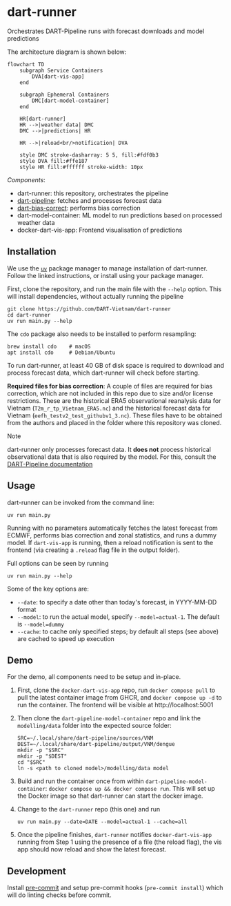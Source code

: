 # dart-runner

Orchestrates DART-Pipeline runs with forecast downloads and model predictions

The architecture diagram is shown below:
```mermaid
flowchart TD
    subgraph Service Containers
        DVA[dart-vis-app]
    end

    subgraph Ephemeral Containers
        DMC[dart-model-container]
    end

    HR[dart-runner]
    HR -->|weather data| DMC
    DMC -->|predictions| HR

    HR -->|reload<br/>notification| DVA

    style DMC stroke-dasharray: 5 5, fill:#fdf0b3
    style DVA fill:#ffe187
    style HR fill:#ffffff stroke-width: 10px
```

*Components*:

- dart-runner: this repository, orchestrates the pipeline
- [dart-pipeline](https://github.com/kraemer-lab/DART-Pipeline): fetches and processes forecast data
- [dart-bias-correct](https://github.com/kraemer-lab/dart-bias-correct): performs bias correction
- dart-model-container: ML model to run predictions based on processed weather
  data
- docker-dart-vis-app: Frontend visualisation of predictions

## Installation

We use the [`uv`](https://docs.astral.sh/uv/#installation) package manager to
manage installation of dart-runner. Follow the linked instructions, or install
using your package manager.

First, clone the repository, and run the main file with the `--help` option. This will install dependencies, without actually running the pipeline

```shell
git clone https://github.com/DART-Vietnam/dart-runner
cd dart-runner
uv run main.py --help
```

The `cdo` package also needs to be installed to perform resampling:

```shell
brew install cdo    # macOS
apt install cdo     # Debian/Ubuntu
```

To run dart-runner, at least 40 GB of disk space is required to download and
process forecast data, which dart-runner will check before starting.

**Required files for bias correction**: A couple of files are required for bias
correction, which are not included in this repo due to size and/or license
restrictions. These are the historical ERA5 observational reanalysis data for
Vietnam (`T2m_r_tp_Vietnam_ERA5.nc`) and the historical forecast data for
Vietnam (`eefh_testv2_test_githubv1_3.nc`). These files have to be obtained from
the authors and placed in the folder where this repository was cloned.

> [!NOTE]
> dart-runner only processes forecast data. It **does not** process historical
> observational data that is also required by the model. For this, consult the
> [DART-Pipeline documentation](https://dart-pipeline.readthedocs.io)

## Usage

dart-runner can be invoked from the command line:
```shell
uv run main.py
```

Running with no parameters automatically fetches the latest forecast from ECMWF,
performs bias correction and zonal statistics, and runs a dummy model. If
`dart-vis-app` is running, then a reload notification is sent to the frontend
(via creating a `.reload` flag file in the output folder).

Full options can be seen by running
```shell
uv run main.py --help
```

Some of the key options are:

* `--date`: to specify a date other than today's forecast, in YYYY-MM-DD format
* `--model`: to run the actual model, specify `--model=actual-1`. The default is
  `--model=dummy`
* `--cache`: to cache only specified steps; by default all steps (see above) are cached to speed up execution

## Demo

For the demo, all components need to be setup and in-place.

1. First, clone the `docker-dart-vis-app` repo, run `docker compose pull` to pull the latest container image from GHCR, and `docker compose up -d` to run the container. The frontend will be visible at
   http://localhost:5001
1. Then clone the `dart-pipeline-model-container` repo and link the
   `modelling/data` folder into the expected source folder:

   ```shell
   SRC=~/.local/share/dart-pipeline/sources/VNM
   DEST=~/.local/share/dart-pipeline/output/VNM/dengue
   mkdir -p "$SRC"
   mkdir -p "$DEST"
   cd "$SRC"
   ln -s <path to cloned model>/modelling/data model
   ```

1. Build and run the container once from within
   `dart-pipeline-model-container`:  `docker compose up && docker compose run`. This
   will set up the Docker image so that dart-runner can start the docker image.
1. Change to the `dart-runner` repo (this one) and run

   ```shell
   uv run main.py --date=DATE --model=actual-1 --cache=all
   ```

1. Once the pipeline finishes, `dart-runner` notifies `docker-dart-vis-app`
   running from Step 1 using the presence of a file (the reload flag), the vis
   app should now reload and show the latest forecast.

## Development

Install [pre-commit](https://pre-commit.com) and setup pre-commit hooks
(`pre-commit install`) which will do linting checks before commit.
